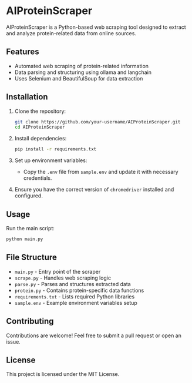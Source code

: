 # AIProteinScraper

AIProteinScraper is a Python-based web scraping tool designed to extract and analyze protein-related data from online sources.

## Features

- Automated web scraping of protein-related information
- Data parsing and structuring using ollama and langchain
- Uses Selenium and BeautifulSoup for data extraction

## Installation

1. Clone the repository:

   ```sh
   git clone https://github.com/your-username/AIProteinScraper.git
   cd AIProteinScraper
   ```

2. Install dependencies:

   ```sh
   pip install -r requirements.txt
   ```

3. Set up environment variables:

   - Copy the `.env` file from `sample.env` and update it with necessary credentials.

4. Ensure you have the correct version of `chromedriver` installed and configured.

## Usage

Run the main script:

```sh
python main.py
```

## File Structure

- `main.py` - Entry point of the scraper
- `scrape.py` - Handles web scraping logic
- `parse.py` - Parses and structures extracted data
- `protein.py` - Contains protein-specific data functions
- `requirements.txt` - Lists required Python libraries
- `sample.env` - Example environment variables setup

## Contributing

Contributions are welcome! Feel free to submit a pull request or open an issue.

## License

This project is licensed under the MIT License.

